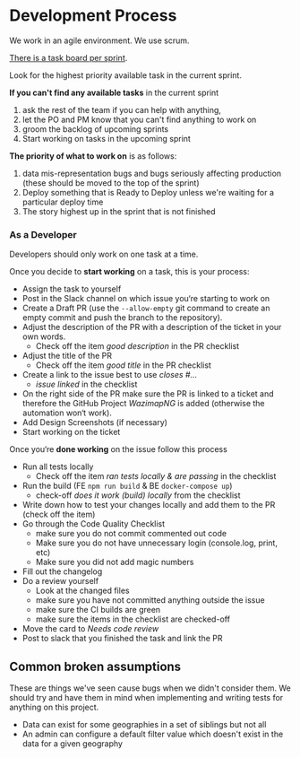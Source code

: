 # Development Process

We work in an agile environment. We use scrum.&#x20;

[There is a task board per sprint](https://tree.taiga.io/project/jbothma-wazimap-ng/backlog).

Look for the highest priority available task in the current sprint.&#x20;

**If you can't find any available tasks** in the current sprint

1. ask the rest of the team if you can help with anything,&#x20;
2. let the PO and PM know that you can't find anything to work on
3. groom the backlog of upcoming sprints
4. Start working on tasks in the upcoming sprint

**The priority of what to work on** is as follows:

1. data mis-representation bugs and bugs seriously affecting production (these should be moved to the top of the sprint)
2. Deploy something that is Ready to Deploy unless we're waiting for a particular deploy time
3. The story highest up in the sprint that is not finished

### As a Developer

Developers should only work on one task at a time.&#x20;

Once you decide to **start working** on a task, this is your process:

* Assign the task to yourself
* Post in the Slack channel on which issue you‘re starting to work on
* Create a Draft PR (use the `--allow-empty` git command to create an empty commit and push the branch to the repository).&#x20;
* Adjust the description of the PR with a description of the ticket in your own words.
  * Сheck off the item _good description_ in the PR checklist
* Adjust the title of the PR
  * Check off the item _good title_ in the PR checklist
* Create a link to the issue best to use _closes #..._
  * _issue linked_ in the checklist
* On the right side of the PR make sure the PR is linked to a ticket and therefore the GitHub Project _WazimapNG_ is added (otherwise the automation won‘t work).
* Add Design Screenshots (if necessary)
* Start working on the ticket&#x20;

Once you‘re **done working** on the issue follow this process

* Run all tests locally
  * Check off the item _ran tests locally & are passing_ in the checklist
* Run the build (FE `npm run build` & BE `docker-compose up`)
  * check-off _does it work (build) locally_ from the checklist
* Write down how to test your changes locally and add them to the PR (check off the item)
* Go through the Code Quality Checklist
  * make sure you do not commit commented out code
  * Make sure you do not have unnecessary login (console.log, print, etc)
  * Make sure you did not add magic numbers&#x20;
* Fill out the changelog&#x20;
* Do a review yourself
  * Look at the changed files
  * make sure you have not committed anything outside the issue
  * make sure the CI builds are green
  * make sure the items in the checklist are checked-off
* Move the card to _Needs code review_
* Post to slack that you finished the task and link the PR

## Common broken assumptions

These are things we've seen cause bugs when we didn't consider them. We should try and have them in mind when implementing and writing tests for anything on this project.

* Data can exist for some geographies in a set of siblings but not all
* An admin can configure a default filter value which doesn't exist in the data for a given geography

